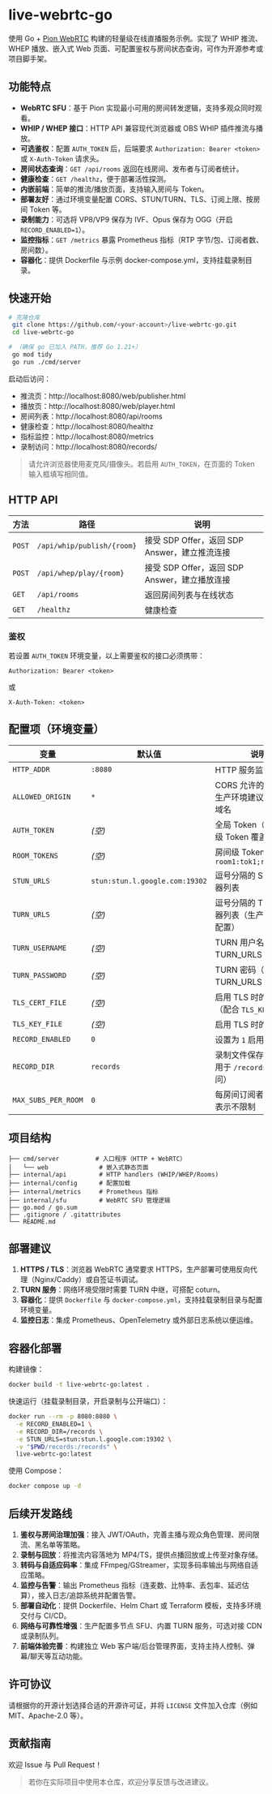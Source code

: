 # live-webrtc-go

使用 Go + [Pion WebRTC](https://github.com/pion/webrtc) 构建的轻量级在线直播服务示例。实现了 WHIP 推流、WHEP 播放、嵌入式 Web 页面、可配置鉴权与房间状态查询，可作为开源参考或项目脚手架。

## 功能特点

- **WebRTC SFU**：基于 Pion 实现最小可用的房间转发逻辑，支持多观众同时观看。
- **WHIP / WHEP 接口**：HTTP API 兼容现代浏览器或 OBS WHIP 插件推流与播放。
- **可选鉴权**：配置 `AUTH_TOKEN` 后，后端要求 `Authorization: Bearer <token>` 或 `X-Auth-Token` 请求头。
- **房间状态查询**：`GET /api/rooms` 返回在线房间、发布者与订阅者统计。
- **健康检查**：`GET /healthz`，便于部署活性探测。
- **内嵌前端**：简单的推流/播放页面，支持输入房间与 Token。
- **部署友好**：通过环境变量配置 CORS、STUN/TURN、TLS、订阅上限、按房间 Token 等。
- **录制能力**：可选将 VP8/VP9 保存为 IVF、Opus 保存为 OGG（开启 `RECORD_ENABLED=1`）。
- **监控指标**：`GET /metrics` 暴露 Prometheus 指标（RTP 字节/包、订阅者数、房间数）。
- **容器化**：提供 Dockerfile 与示例 docker-compose.yml，支持挂载录制目录。

## 快速开始

```bash
# 克隆仓库
 git clone https://github.com/<your-account>/live-webrtc-go.git
 cd live-webrtc-go

# （确保 go 已加入 PATH，推荐 Go 1.21+）
 go mod tidy
 go run ./cmd/server
```

启动后访问：

- 推流页：http://localhost:8080/web/publisher.html
- 播放页：http://localhost:8080/web/player.html
- 房间列表：http://localhost:8080/api/rooms
- 健康检查：http://localhost:8080/healthz
- 指标监控：http://localhost:8080/metrics
- 录制访问：http://localhost:8080/records/

> 请允许浏览器使用麦克风/摄像头。若启用 `AUTH_TOKEN`，在页面的 Token 输入框填写相同值。

## HTTP API

| 方法 | 路径 | 说明 |
|------|------|------|
| `POST` | `/api/whip/publish/{room}` | 接受 SDP Offer，返回 SDP Answer，建立推流连接 |
| `POST` | `/api/whep/play/{room}` | 接受 SDP Offer，返回 SDP Answer，建立播放连接 |
| `GET` | `/api/rooms` | 返回房间列表与在线状态 |
| `GET` | `/healthz` | 健康检查 |

### 鉴权

若设置 `AUTH_TOKEN` 环境变量，以上需要鉴权的接口必须携带：

```
Authorization: Bearer <token>
```

或

```
X-Auth-Token: <token>
```

## 配置项（环境变量）

| 变量 | 默认值 | 说明 |
|------|--------|------|
| `HTTP_ADDR` | `:8080` | HTTP 服务监听地址 |
| `ALLOWED_ORIGIN` | `*` | CORS 允许的 Origin，生产环境建议填写具体域名 |
| `AUTH_TOKEN` | _(空)_ | 全局 Token（可被房间级 Token 覆盖） |
| `ROOM_TOKENS` | _(空)_ | 房间级 Token，格式 `room1:tok1;room2:tok2` |
| `STUN_URLS` | `stun:stun.l.google.com:19302` | 逗号分隔的 STUN 服务器列表 |
| `TURN_URLS` | _(空)_ | 逗号分隔的 TURN 服务器列表（生产环境推荐配置） |
| `TURN_USERNAME` | _(空)_ | TURN 用户名（与 TURN_URLS 配合） |
| `TURN_PASSWORD` | _(空)_ | TURN 密码（与 TURN_URLS 配合） |
| `TLS_CERT_FILE` | _(空)_ | 启用 TLS 时的证书路径（配合 `TLS_KEY_FILE`） |
| `TLS_KEY_FILE` | _(空)_ | 启用 TLS 时的私钥路径 |
| `RECORD_ENABLED` | `0` | 设置为 `1` 启用录制功能 |
| `RECORD_DIR` | `records` | 录制文件保存目录（也用于 `/records/` 静态访问） |
| `MAX_SUBS_PER_ROOM` | `0` | 每房间订阅者上限，`0` 表示不限制 |

## 项目结构

```
├── cmd/server          # 入口程序（HTTP + WebRTC）
│   └── web              # 嵌入式静态页面
├── internal/api         # HTTP handlers (WHIP/WHEP/Rooms)
├── internal/config      # 配置加载
├── internal/metrics     # Prometheus 指标
├── internal/sfu         # WebRTC SFU 管理逻辑
├── go.mod / go.sum
├── .gitignore / .gitattributes
└── README.md
```

## 部署建议

1. **HTTPS / TLS**：浏览器 WebRTC 通常要求 HTTPS，生产部署可使用反向代理（Nginx/Caddy）或自签证书调试。
2. **TURN 服务**：网络环境受限时需要 TURN 中继，可搭配 coturn。
3. **容器化**：提供 `Dockerfile` 与 `docker-compose.yml`，支持挂载录制目录与配置环境变量。
4. **监控日志**：集成 Prometheus、OpenTelemetry 或外部日志系统以便运维。

## 容器化部署

构建镜像：

```bash
docker build -t live-webrtc-go:latest .
```

快速运行（挂载录制目录，开启录制与公开端口）：

```bash
docker run --rm -p 8080:8080 \
  -e RECORD_ENABLED=1 \
  -e RECORD_DIR=/records \
  -e STUN_URLS=stun:stun.l.google.com:19302 \
  -v "$PWD/records:/records" \
  live-webrtc-go:latest
```

使用 Compose：

```bash
docker compose up -d
```

## 后续开发路线

1. **鉴权与房间治理加强**：接入 JWT/OAuth，完善主播与观众角色管理、房间限流、黑名单等策略。
2. **录制与回放**：将推流内容落地为 MP4/TS，提供点播回放或上传至对象存储。
3. **转码与自适应码率**：集成 FFmpeg/GStreamer，实现多码率输出与网络自适应策略。
4. **监控与告警**：输出 Prometheus 指标（连麦数、比特率、丢包率、延迟估算），接入日志/追踪系统并配置告警。
5. **部署自动化**：提供 Dockerfile、Helm Chart 或 Terraform 模板，支持多环境交付与 CI/CD。
6. **网络与可靠性增强**：生产配置多节点 SFU、内置 TURN 服务，可选对接 CDN 或录制队列。
7. **前端体验完善**：构建独立 Web 客户端/后台管理界面，支持主持人控制、弹幕/聊天等互动功能。

## 许可协议

请根据你的开源计划选择合适的开源许可证，并将 `LICENSE` 文件加入仓库（例如 MIT、Apache-2.0 等）。

## 贡献指南

欢迎 Issue 与 Pull Request！

> 若你在实际项目中使用本仓库，欢迎分享反馈与改进建议。
